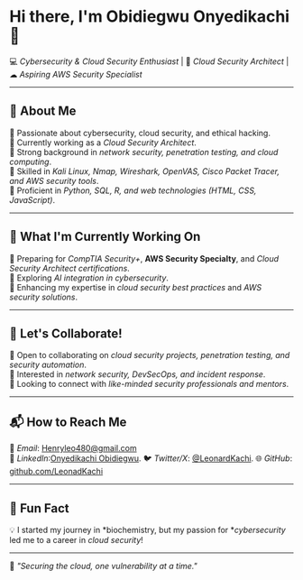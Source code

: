 # Hi there, I'm Obidiegwu Onyedikachi 👋  

💻 *Cybersecurity & Cloud Security Enthusiast* | 🔐 *Cloud Security Architect* | ☁ *Aspiring AWS Security Specialist*  

---

## 🚀 About Me  
🔹 Passionate about cybersecurity, cloud security, and ethical hacking.  
🔹 Currently working as a *Cloud Security Architect*.  
🔹 Strong background in *network security, penetration testing, and cloud computing*.  
🔹 Skilled in *Kali Linux, Nmap, Wireshark, OpenVAS, Cisco Packet Tracer, and AWS security tools*.  
🔹 Proficient in *Python, SQL, R, and web technologies (HTML, CSS, JavaScript)*.  

---

## 🎯 What I'm Currently Working On  
🔹 Preparing for *CompTIA Security+*, **AWS Security Specialty**, and *Cloud Security Architect certifications*.  
🔹 Exploring *AI integration in cybersecurity*.  
🔹 Enhancing my expertise in *cloud security best practices* and *AWS security solutions*.  

---

## 🤝 Let's Collaborate!  
🔹 Open to collaborating on *cloud security projects, penetration testing, and security automation*.  
🔹 Interested in *network security, DevSecOps, and incident response*.  
🔹 Looking to connect with *like-minded security professionals and mentors*.  

---

## 📬 How to Reach Me  
📧 *Email*: Henryleo480@gmail.com  
🔗 *LinkedIn*:[Onyedikachi Obidiegwu](https://www.linkedin.com/in/onyedikachi-obidiegwu-17068b238).
🐦 *Twitter/X*: [@LeonardKachi](https://x.com/leonard_kachi). 
🌐 *GitHub*: [github.com/LeonadKachi](https://github.com/LeonadKachi)  

---

## 📌 Fun Fact  
💡 I started my journey in *biochemistry, but my passion for **cybersecurity* led me to a career in *cloud security*!  

---

🔐 *"Securing the cloud, one vulnerability at a time."*
